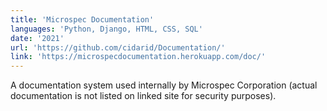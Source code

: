 ```yaml
---
title: 'Microspec Documentation'
languages: 'Python, Django, HTML, CSS, SQL'
date: '2021'
url: 'https://github.com/cidarid/Documentation/'
link: 'https://microspecdocumentation.herokuapp.com/doc/'
---
```

A documentation system used internally by Microspec Corporation (actual documentation is not listed on linked site for
security purposes). 